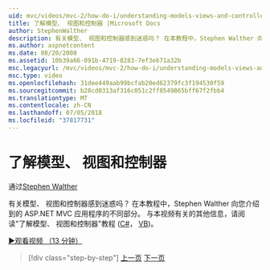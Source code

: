 ```yaml
---
uid: mvc/videos/mvc-2/how-do-i/understanding-models-views-and-controllers
title: 了解模型、 视图和控制器 |Microsoft Docs
author: StephenWalther
description: 有关模型、 视图和控制器感到迷惑吗？ 在本教程中，Stephen Walther 向您介绍到的 ASP.NET MVC 应用程序的不同部分。
ms.author: aspnetcontent
ms.date: 08/20/2008
ms.assetid: 10b39a66-091b-4719-8283-7ef3e671a32b
msc.legacyurl: /mvc/videos/mvc-2/how-do-i/understanding-models-views-and-controllers
msc.type: video
ms.openlocfilehash: 31dee449aab99bcfab20ed62379fc3f194530f59
ms.sourcegitcommit: b28cd0313af316c051c2ff8549865bff67f2fbb4
ms.translationtype: MT
ms.contentlocale: zh-CN
ms.lasthandoff: 07/05/2018
ms.locfileid: "37817731"
---
```

<a name="understanding-models-views-and-controllers"></a>了解模型、 视图和控制器
====================
通过[Stephen Walther](https://github.com/StephenWalther)

有关模型、 视图和控制器感到迷惑吗？ 在本教程中，Stephen Walther 向您介绍到的 ASP.NET MVC 应用程序的不同部分。 与本视频有关的其他信息，请阅读"了解模型、 视图和控制器"教程 ([C#](../../../overview/older-versions-1/overview/understanding-models-views-and-controllers-cs.md)， [VB](../../../overview/older-versions-1/overview/understanding-models-views-and-controllers-vb.md))。

[&#9654;观看视频 （13 分钟）](https://channel9.msdn.com/Blogs/ASP-NET-Site-Videos/understanding-models-views-and-controllers)

> [!div class="step-by-step"]
> [上一页](creating-a-movie-database-application-in-15-minutes-with-aspnet-mvc.md)
> [下一页](aspnet-mvc-controller-overview.md)
